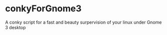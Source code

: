 # conkyForGnome3
A conky script for a fast and beauty surpervision of your linux under Gnome 3 desktop

